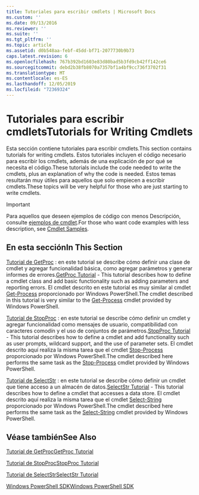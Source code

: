 ```yaml
---
title: Tutoriales para escribir cmdlets | Microsoft Docs
ms.custom: ''
ms.date: 09/13/2016
ms.reviewer: ''
ms.suite: ''
ms.tgt_pltfrm: ''
ms.topic: article
ms.assetid: d0b548aa-febf-45dd-bf71-2077730b9b73
caps.latest.revision: 6
ms.openlocfilehash: 767b392bd1603e83d80bad5b3fd9cb42ff142ce6
ms.sourcegitcommit: debd2b38fb8070a7357bf1a4bf9cc736f3702f31
ms.translationtype: MT
ms.contentlocale: es-ES
ms.lasthandoff: 12/05/2019
ms.locfileid: "72369324"
---
```

# <a name="tutorials-for-writing-cmdlets"></a><span data-ttu-id="d0bf1-102">Tutoriales para escribir cmdlets</span><span class="sxs-lookup"><span data-stu-id="d0bf1-102">Tutorials for Writing Cmdlets</span></span>

<span data-ttu-id="d0bf1-103">Esta sección contiene tutoriales para escribir cmdlets.</span><span class="sxs-lookup"><span data-stu-id="d0bf1-103">This section contains tutorials for writing cmdlets.</span></span> <span data-ttu-id="d0bf1-104">Estos tutoriales incluyen el código necesario para escribir los cmdlets, además de una explicación de por qué se necesita el código.</span><span class="sxs-lookup"><span data-stu-id="d0bf1-104">These tutorials include the code needed to write the cmdlets, plus an explanation of why the code is needed.</span></span> <span data-ttu-id="d0bf1-105">Estos temas resultarán muy útiles para aquellos que solo empiecen a escribir cmdlets.</span><span class="sxs-lookup"><span data-stu-id="d0bf1-105">These topics will be very helpful for those who are just starting to write cmdlets.</span></span>

> [!IMPORTANT]
> <span data-ttu-id="d0bf1-106">Para aquellos que deseen ejemplos de código con menos Descripción, consulte [ejemplos de cmdlet](./cmdlet-samples.md).</span><span class="sxs-lookup"><span data-stu-id="d0bf1-106">For those who want code examples with less description, see [Cmdlet Samples](./cmdlet-samples.md).</span></span>

## <a name="in-this-section"></a><span data-ttu-id="d0bf1-107">En esta sección</span><span class="sxs-lookup"><span data-stu-id="d0bf1-107">In This Section</span></span>

<span data-ttu-id="d0bf1-108">[Tutorial de GetProc](./getproc-tutorial.md) : en este tutorial se describe cómo definir una clase de cmdlet y agregar funcionalidad básica, como agregar parámetros y generar informes de errores.</span><span class="sxs-lookup"><span data-stu-id="d0bf1-108">[GetProc Tutorial](./getproc-tutorial.md) - This tutorial describes how to define a cmdlet class and add basic functionality such as adding parameters and reporting errors.</span></span> <span data-ttu-id="d0bf1-109">El cmdlet descrito en este tutorial es muy similar al cmdlet [Get-Process](/powershell/module/Microsoft.PowerShell.Management/Get-Process) proporcionado por Windows PowerShell.</span><span class="sxs-lookup"><span data-stu-id="d0bf1-109">The cmdlet described in this tutorial is very similar to the [Get-Process](/powershell/module/Microsoft.PowerShell.Management/Get-Process) cmdlet provided by Windows PowerShell.</span></span>

<span data-ttu-id="d0bf1-110">[Tutorial de StopProc](./stopproc-tutorial.md) : en este tutorial se describe cómo definir un cmdlet y agregar funcionalidad como mensajes de usuario, compatibilidad con caracteres comodín y el uso de conjuntos de parámetros.</span><span class="sxs-lookup"><span data-stu-id="d0bf1-110">[StopProc Tutorial](./stopproc-tutorial.md) - This tutorial describes how to define a cmdlet and add functionality such as user prompts, wildcard support, and the use of parameter sets.</span></span> <span data-ttu-id="d0bf1-111">El cmdlet descrito aquí realiza la misma tarea que el cmdlet [Stop-Process](/powershell/module/Microsoft.PowerShell.Management/Stop-Process) proporcionado por Windows PowerShell.</span><span class="sxs-lookup"><span data-stu-id="d0bf1-111">The cmdlet described here performs the same task as the [Stop-Process](/powershell/module/Microsoft.PowerShell.Management/Stop-Process) cmdlet provided by Windows PowerShell.</span></span>

<span data-ttu-id="d0bf1-112">[Tutorial de SelectStr](./selectstr-tutorial.md) : en este tutorial se describe cómo definir un cmdlet que tiene acceso a un almacén de datos.</span><span class="sxs-lookup"><span data-stu-id="d0bf1-112">[SelectStr Tutorial](./selectstr-tutorial.md) - This tutorial describes how to define a cmdlet that accesses a data store.</span></span> <span data-ttu-id="d0bf1-113">El cmdlet descrito aquí realiza la misma tarea que el cmdlet [Select-String](/powershell/module/microsoft.powershell.utility/select-string) proporcionado por Windows PowerShell.</span><span class="sxs-lookup"><span data-stu-id="d0bf1-113">The cmdlet described here performs the same task as the [Select-String](/powershell/module/microsoft.powershell.utility/select-string) cmdlet provided by Windows PowerShell.</span></span>

## <a name="see-also"></a><span data-ttu-id="d0bf1-114">Véase también</span><span class="sxs-lookup"><span data-stu-id="d0bf1-114">See Also</span></span>

[<span data-ttu-id="d0bf1-115">Tutorial de GetProc</span><span class="sxs-lookup"><span data-stu-id="d0bf1-115">GetProc Tutorial</span></span>](./getproc-tutorial.md)

[<span data-ttu-id="d0bf1-116">Tutorial de StopProc</span><span class="sxs-lookup"><span data-stu-id="d0bf1-116">StopProc Tutorial</span></span>](./stopproc-tutorial.md)

[<span data-ttu-id="d0bf1-117">Tutorial de SelectStr</span><span class="sxs-lookup"><span data-stu-id="d0bf1-117">SelectStr Tutorial</span></span>](./selectstr-tutorial.md)

[<span data-ttu-id="d0bf1-118">Windows PowerShell SDK</span><span class="sxs-lookup"><span data-stu-id="d0bf1-118">Windows PowerShell SDK</span></span>](../windows-powershell-reference.md)
